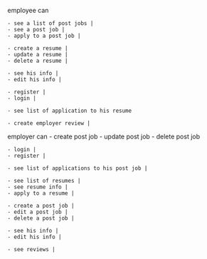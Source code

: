employee can

    - see a list of post jobs |
    - see a post job |
    - apply to a post job |

    - create a resume |
    - update a resume |
    - delete a resume |

    - see his info |
    - edit his info |

    - register |
    - login |

    - see list of application to his resume

    - create employer review |

employer can - create post job - update post job - delete post job

    - login |
    - register |

    - see list of applications to his post job |

    - see list of resumes |
    - see resume info |
    - apply to a resume |

    - create a post job |
    - edit a post job |
    - delete a post job |

    - see his info |
    - edit his info |

    - see reviews |
